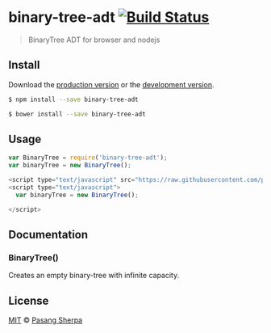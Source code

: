 # binary-tree-adt [![Build Status](https://travis-ci.org/pasangsherpa/binary-tree-adt.svg?branch=master)](https://travis-ci.org/pasangsherpa/binary-tree-adt)

> BinaryTree ADT for browser and nodejs


## Install

Download the [production version][min] or the [development version][max].

[min]: https://raw.githubusercontent.com/pasangsherpa/binary-tree-adt/master/dist/binary-tree-adt.min.js
[max]: https://raw.githubusercontent.com/pasangsherpa/binary-tree-adt/master/dist/binary-tree-adt.js

```sh
$ npm install --save binary-tree-adt
```

```sh
$ bower install --save binary-tree-adt
```


## Usage

```js
var BinaryTree = require('binary-tree-adt');
var binaryTree = new BinaryTree();

```
```js
<script type="text/javascript" src="https://raw.githubusercontent.com/pasangsherpa/binary-tree-adt/master/dist/binary-tree-adt.min.js"></script>
<script type="text/javascript"> 
  var binaryTree = new BinaryTree();

</script>
```


## Documentation

### BinaryTree()

Creates an empty binary-tree with infinite capacity.


## License

[MIT](http://opensource.org/licenses/MIT) © [Pasang Sherpa](https://github.com/pasangsherpa)
